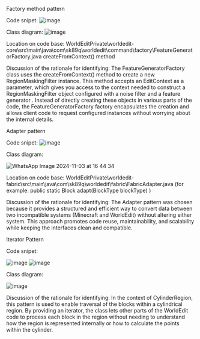 Factory method pattern

Code snipet:
 ![image](https://github.com/user-attachments/assets/7a8c075f-2ba3-4ed2-b5e2-f756a127bf5a)

Class diagram:
 ![image](https://github.com/user-attachments/assets/4a007107-3bd6-4b80-b5e7-ad8afb1c04ac)
 

Location on code base: WorldEditPrivate\worldedit-core\src\main\java\com\sk89q\worldedit\command\factory\FeatureGeneratorFactory.java    createFromContext() method

Discussion of the rationale for identifying:
The FeatureGeneratorFactory class uses the createFromContext() method to create a new RegionMaskingFilter instance.
This method accepts an EditContext as a parameter, which gives you access to the context needed to construct a RegionMaskingFilter object configured with a noise filter and a feature generator .
Instead of directly creating these objects in various parts of the code, the FeatureGeneratorFactory factory encapsulates the creation and allows client code to request configured instances without worrying about the internal details.

Adapter pattern

Code snipet:
![image](https://github.com/user-attachments/assets/ed153dd5-3707-4bb5-8d58-1e1dbdb5a402)

Class diagram:

![WhatsApp Image 2024-11-03 at 16 44 34](https://github.com/user-attachments/assets/8c9fdf3e-7ce5-40b2-a24e-af0560a24d0b)

Location on code base: WorldEditPrivate\worldedit-fabric\src\main\java\com\sk89q\worldedit\fabric\FabricAdapter.java  (for example: public static Block adapt(BlockType blockType) )

Discussion of the rationale for identifying:
The Adapter pattern was chosen because it provides a structured and efficient way to convert data between two incompatible systems (Minecraft and WorldEdit) without altering either system. This approach promotes code reuse, maintainability, and scalability while keeping the interfaces clean and compatible.

Iterator Pattern

Code snipet:

![image](https://github.com/user-attachments/assets/3349d0a4-c224-4e63-a754-d65a2e4050ce)
![image](https://github.com/user-attachments/assets/2a70fb62-2e84-49f8-bf2d-87270f53f519)

Class diagram:

![image](https://github.com/user-attachments/assets/94c8f6ed-5573-434a-98bf-1cd71d17fba5)

Discussion of the rationale for identifying:
In the context of CylinderRegion, this pattern is used to enable traversal of the blocks within a cylindrical region. By providing an iterator, the class lets other parts of the WorldEdit code to process each block in the region without needing to understand how the region is represented internally or how to calculate the points within the cylinder.
